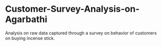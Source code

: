 # Customer-Survey-Analysis-on-Agarbathi
Analysis on raw data captured through a survey on behavior of customers on buying incense stick.
